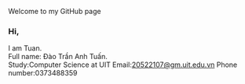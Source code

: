 Welcome to my GitHub page
### Hi,
I am Tuan.\
Full name: Đào Trần Anh Tuấn.\
Study:Computer Science at UIT
Email:20522107@gm.uit.edu.vn
Phone number:0373488359
